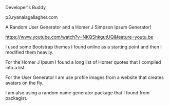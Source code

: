 Developer's Buddy

p3.ryanalagallagher.com

A Random User Generator and a Homer J Simpson Ipsum Generator!

https://www.youtube.com/watch?v=NKQShkgutUQ&feature=youtu.be

I used some Bootstrap themes I found online as a starting point and then I modified them heavily.

For the Homer J Ipsum I found a long list of Homer quotes that I compiled into a list.

For the User Generator I am use profile images from a website that creates avatars on the fly.

I am also using a random name generator package that I found from packagist.

